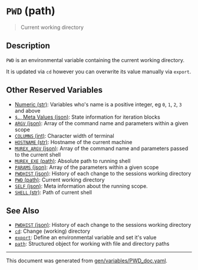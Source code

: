 # `PWD` (path)

> Current working directory

## Description

`PWD` is an environmental variable containing the current working directory.

It is updated via `cd` however you can overwrite its value manually via `export`.

## Other Reserved Variables

* [Numeric (str)](../variables/numeric.md):
  Variables who's name is a positive integer, eg `0`, `1`, `2`, `3` and above
* [`$.`, Meta Values (json)](../variables/meta-values.md):
  State information for iteration blocks
* [`ARGV` (json)](../variables/argv.md):
  Array of the command name and parameters within a given scope
* [`COLUMNS` (int)](../variables/columns.md):
  Character width of terminal
* [`HOSTNAME` (str)](../variables/hostname.md):
  Hostname of the current machine
* [`MUREX_ARGV` (json)](../variables/murex_argv.md):
  Array of the command name and parameters passed to the current shell
* [`MUREX_EXE` (path)](../variables/murex_exe.md):
  Absolute path to running shell
* [`PARAMS` (json)](../variables/params.md):
  Array of the parameters within a given scope
* [`PWDHIST` (json)](../variables/pwdhist.md):
  History of each change to the sessions working directory
* [`PWD` (path)](../variables/pwd.md):
  Current working directory
* [`SELF` (json)](../variables/self.md):
  Meta information about the running scope.
* [`SHELL` (str)](../variables/shell.md):
  Path of current shell

## See Also

* [`PWDHIST` (json)](../variables/pwdhist.md):
  History of each change to the sessions working directory
* [`cd`](../commands/cd.md):
  Change (working) directory
* [`export`](../commands/export.md):
  Define an environmental variable and set it's value
* [`path`](../types/path.md):
  Structured object for working with file and directory paths

<hr/>

This document was generated from [gen/variables/PWD_doc.yaml](https://github.com/lmorg/murex/blob/master/gen/variables/PWD_doc.yaml).